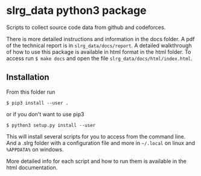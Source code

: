 slrg_data python3 package
=========================

Scripts to collect source code data from github and codeforces.

There is more detailed instructions and information in the docs folder. A pdf of the technical report is in `slrg_data/docs/report`. A detailed walkthrough of how to use this package is available in html format in the html folder. To access run `$ make docs` and open the file `slrg_data/docs/html/index.html`.

Installation
------------

From this folder run

```
$ pip3 install --user .
```

or if you don't want to use pip3

```
$ python3 setup.py install --user
```

This will install several scripts for you to access from the command line. And a .slrg folder with a configuration file and more in `~/.local` on linux and `%APPDATA%` on windows.

More detailed info for each script and how to run them is available in the html documentation.

